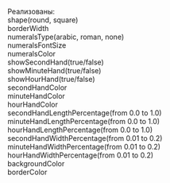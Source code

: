 Реализованы:  
shape(round, square)  
borderWidth  
numeralsType(arabic, roman, none)  
numeralsFontSize  
numeralsColor  
showSecondHand(true/false)  
showMinuteHand(true/false)  
showHourHand(true/false)  
secondHandColor  
minuteHandColor  
hourHandColor  
secondHandLengthPercentage(from 0.0 to 1.0)  
minuteHandLengthPercentage(from 0.0 to 1.0)  
hourHandLengthPercentage(from 0.0 to 1.0)  
secondHandWidthPercentage(from 0.01 to 0.2)  
minuteHandWidthPercentage(from 0.01 to 0.2)  
hourHandWidthPercentage(from 0.01 to 0.2)  
backgroundColor  
borderColor  
